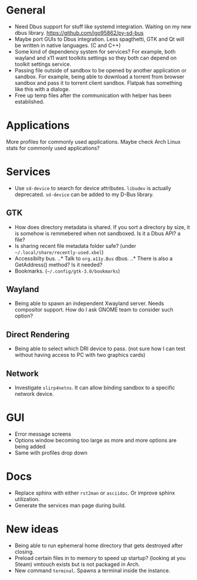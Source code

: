 # General

* Need Dbus support for stuff like systemd integration. Waiting on my new dbus library. https://github.com/igo95862/py-sd-bus
* Maybe port GUIs to Dbus integration. Less spagthetti, GTK and Qt will be written in native languages. (C and C++)
* Some kind of dependency system for services? For example, both wayland and x11 want toolkits settings so they both can depend on toolkit settings service.
* Passing file outside of sandbox to be opened by another application or sandbox. For example, being able to download a torrent from browser sandbox and pass it to torrent client sandbox. Flatpak has something like this with a dialoge.
* Free up temp files after the communication with helper has been established.

# Applications

More profiles for commonly used applications.
Maybe check Arch Linux stats for commonly used applications?

# Services

* Use `sd-device` to search for device attributes. `libudev` is actually deprecated. `sd-device` can be added to my D-Bus library.

## GTK

* How does directory metadata is shared. If you sort a directory by size, it is somehow is remmebered when not sandboxed. Is it a Dbus API? a file?
* Is sharing recent file metadata folder safe? (under `~/.local/share/recently-used.xbel`)
* Accessibilty bus.
..* Talk to `org.a11y.Bus` dbus.
..* There is also a GetAddress() method? Is it needed?
* Bookmarks. (`~/.config/gtk-3.0/bookmarks`)

## Wayland

* Being able to spawn an independent Xwayland server. Needs compositor support. How do I ask GNOME team to consider such option?

## Direct Rendering

* Being able to select which DRI device to pass. (not sure how I can test without having access to PC with two graphics cards)

## Network

* Investigate `slirp4netns`. It can allow binding sandbox to a specific network device.

# GUI

* Error message screens
* Options window becoming too large as more and more options are being added
* Same with profiles drop down

# Docs

* Replace sphinx with either `rst2man` or `asciidoc`. Or improve sphinx utilization.
* Generate the services man page during build.

# New ideas

* Being able to run ephemeral home directory that gets destroyed after closing.
* Preload certain files in to memory to speed up startup? (looking at you Steam) vmtouch exists but is not packaged in Arch.
* New command ``terminal``. Spawns a terminal inside the instance.


